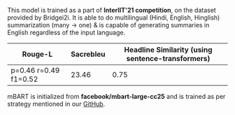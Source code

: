 This model is trained as a part of **InterIIT'21 competition**, on the dataset provided by Bridgei2i. It is able to do multilingual (Hindi, English, Hinglish) summarization (many -> one) & is capable of generating summaries in English regardless of the input language.

| Rouge-L               | Sacrebleu | Headline Similarity (using sentence-transformers) |
|-----------------------|-----------|---------------------------------------------------|
| p=0.46 r=0.49 f1=0.52 | 23.46     | 0.75                                              |

mBART is initialized from **facebook/mbart-large-cc25** and is trained as per strategy mentioned in our [GitHub](https://github.com/vasudevgupta7/Bridgei2i-Winning-Solutions).